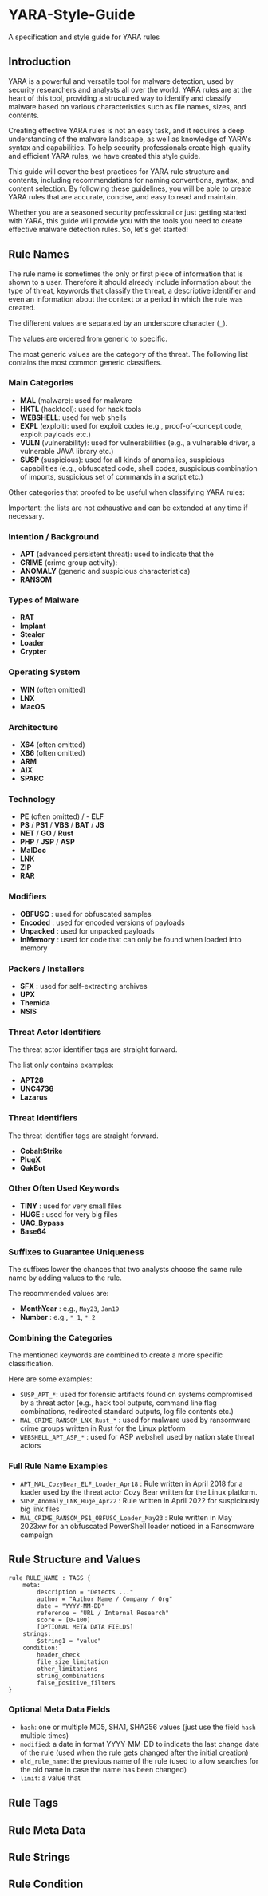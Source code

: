 # YARA-Style-Guide
A specification and style guide for YARA rules

## Introduction 

YARA is a powerful and versatile tool for malware detection, used by security researchers and analysts all over the world. YARA rules are at the heart of this tool, providing a structured way to identify and classify malware based on various characteristics such as file names, sizes, and contents.

Creating effective YARA rules is not an easy task, and it requires a deep understanding of the malware landscape, as well as knowledge of YARA's syntax and capabilities. To help security professionals create high-quality and efficient YARA rules, we have created this style guide.

This guide will cover the best practices for YARA rule structure and contents, including recommendations for naming conventions, syntax, and content selection. By following these guidelines, you will be able to create YARA rules that are accurate, concise, and easy to read and maintain.

Whether you are a seasoned security professional or just getting started with YARA, this guide will provide you with the tools you need to create effective malware detection rules. So, let's get started!

## Rule Names

The rule name is sometimes the only or first piece of information that is shown to a user. Therefore it should already include information about the type of threat, keywords that classify the threat, a descriptive identifier and even an information about the context or a period in which the rule was created. 

The different values are separated by an underscore character (`_`). 

The values are ordered from generic to specific.

The most generic values are the category of the threat. The following list contains the most common generic classifiers.

### Main Categories

- **MAL** (malware): used for malware
- **HKTL** (hacktool): used for hack tools
- **WEBSHELL**: used for web shells
- **EXPL** (exploit): used for exploit codes (e.g., proof-of-concept code, exploit payloads etc.)
- **VULN** (vulnerability): used for vulnerabilities (e.g., a vulnerable driver, a vulnerable JAVA library etc.)
- **SUSP** (suspicious): used for all kinds of anomalies, suspicious capabilities (e.g., obfuscated code, shell codes, suspicious combination of imports, suspicious set of commands in a script etc.)

Other categories that proofed to be useful when classifying YARA rules:

Important: the lists are not exhaustive and can be extended at any time if necessary. 

### Intention / Background

- **APT** (advanced persistent threat): used to indicate that the 
- **CRIME** (crime group activity): 
- **ANOMALY** (generic and suspicious characteristics)
- **RANSOM**

### Types of Malware

- **RAT**
- **Implant**
- **Stealer**
- **Loader**
- **Crypter**

### Operating System

- **WIN** (often omitted)
- **LNX**
- **MacOS**

### Architecture

- **X64** (often omitted)
- **X86** (often omitted)
- **ARM**
- **AIX**
- **SPARC**

### Technology

- **PE** (often omitted) / - **ELF**
- **PS** / **PS1** / **VBS** / **BAT** / **JS**
- **NET** / **GO** / **Rust**
- **PHP** / **JSP** / **ASP**
- **MalDoc**
- **LNK**
- **ZIP**
- **RAR**

### Modifiers

- **OBFUSC** : used for obfuscated samples 
- **Encoded** : used for encoded versions of payloads
- **Unpacked** : used for unpacked payloads
- **InMemory** : used for code that can only be found when loaded into memory

### Packers / Installers

- **SFX** : used for self-extracting archives
- **UPX**
- **Themida**
- **NSIS**

### Threat Actor Identifiers

The threat actor identifier tags are straight forward. 

The list only contains examples:

- **APT28**
- **UNC4736**
- **Lazarus**

### Threat Identifiers

The threat identifier tags are straight forward. 

- **CobaltStrike**
- **PlugX**
- **QakBot**

### Other Often Used Keywords

- **TINY** : used for very small files
- **HUGE** : used for very big files
- **UAC_Bypass**
- **Base64**

### Suffixes to Guarantee Uniqueness

The suffixes lower the chances that two analysts choose the same rule name by adding values to the rule.

The recommended values are:

- **MonthYear** : e.g., `May23`, `Jan19`
- **Number** : e.g., `*_1`, `*_2`

### Combining the Categories

The mentioned keywords are combined to create a more specific classification.

Here are some examples:

- `SUSP_APT_*`: used for forensic artifacts found on systems compromised by a threat actor (e.g., hack tool outputs, command line flag combinations, redirected standard outputs, log file contents etc.)
- `MAL_CRIME_RANSOM_LNX_Rust_*` : used for malware used by ransomware crime groups written in Rust for the Linux platform
- `WEBSHELL_APT_ASP_*` : used for ASP webshell used by nation state threat actors 

### Full Rule Name Examples

- `APT_MAL_CozyBear_ELF_Loader_Apr18` : Rule written in April 2018 for a loader used by the threat actor Cozy Bear written for the Linux platform. 
- `SUSP_Anomaly_LNK_Huge_Apr22` : Rule written in April 2022 for suspiciously big link files
- `MAL_CRIME_RANSOM_PS1_OBFUSC_Loader_May23` : Rule written in May 2023xw for an obfuscated PowerShell loader noticed in a Ransomware campaign


## Rule Structure and Values

```yara
rule RULE_NAME : TAGS {
    meta:
        description = "Detects ..."
        author = "Author Name / Company / Org"
        date = "YYYY-MM-DD"
        reference = "URL / Internal Research"
        score = [0-100]
        [OPTIONAL META DATA FIELDS]
    strings:
        $string1 = "value"
    condition:
        header_check
        file_size_limitation
        other_limitations
        string_combinations
        false_positive_filters
}
```


### Optional Meta Data Fields

- `hash`: one or multiple MD5, SHA1, SHA256 values (just use the field `hash` multiple times)
- `modified`: a date in format YYYY-MM-DD to indicate the last change date of the rule (used when the rule gets changed after the initial creation)
- `old_rule_name`: the previous name of the rule (used to allow searches for the old name in case the name has been changed)
- `limit`: a value that 


## Rule Tags


## Rule Meta Data


## Rule Strings


## Rule Condition


